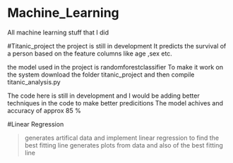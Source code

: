 # Machine_Learning
All machine learning stuff that I did

#Titanic_project
the project is still in development 
It predicts the survival of a person based on the feature columns like age ,sex etc.

the model used in the project is randomforestclassifier
To make it work on the system download the folder titanic_project and then compile titanic_analysis.py

The code here is still in development and I would be adding better techniques in the code to make better predicitions
The model achives and accuracy of approx 85 %

#Linear Regression
>generates artifical data and implement linear regression to find the best fitting line
>generates plots from data and also of the best fitting line

